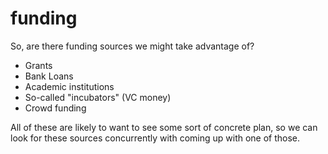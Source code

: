 # funding

So, are there funding sources we might take advantage of?

* Grants
* Bank Loans
* Academic institutions
* So-called "incubators" (VC money)
* Crowd funding

All of these are likely to want to see some sort of concrete plan, so we can look for these sources concurrently with coming up with one of those.

